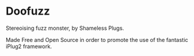 # Doofuzz

Stereoising fuzz monster, by Shameless Plugs.

Made Free and Open Source in order to promote the use of the fantastic iPlug2 framework.
